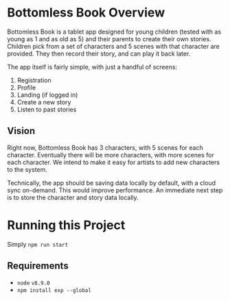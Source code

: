 # Bottomless Book Overview

Bottomless Book is a tablet app designed for young children (tested with as young as 1 and as old as 5) and their parents to create their own stories. Children pick from a set of characters and 5 scenes with that character are provided. They then record their story, and can play it back later.

The app itself is fairly simple, with just a handful of screens:

1. Registration
2. Profile
3. Landing (if logged in)
4. Create a new story
5. Listen to past stories

## Vision

Right now, Bottomless Book has 3 characters, with 5 scenes for each character. Eventually there will be more characters, with more scenes for each character. We intend to make it easy for artists to add new characters to the system.

Technically, the app should be saving data locally by default, with a cloud sync on-demand. This would improve performance. An immediate next step is to store the character and story data locally.

# Running this Project

Simply `npm run start`

## Requirements

 * `node` `v8.9.0`
 * `npm install exp --global`
